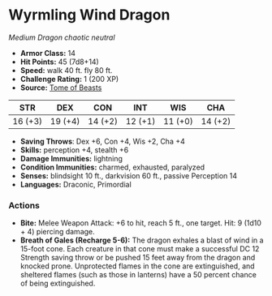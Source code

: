 # Wyrmling Wind Dragon

*Medium* *Dragon* *chaotic neutral*

- **Armor Class:** 14
- **Hit Points:** 45 (7d8+14)
- **Speed:** walk 40 ft. fly 80 ft.
- **Challenge Rating:** 1 (200 XP)
- **Source:** [Tome of Beasts](https://koboldpress.com/kpstore/product/tome-of-beasts-for-5th-edition-print/)

| STR | DEX | CON | INT | WIS | CHA |
| --- | --- | --- | --- | --- | --- |
| 16 (+3) | 19 (+4) | 14 (+2) | 12 (+1) | 11 (+0) | 14 (+2) |

- **Saving Throws**: Dex +6, Con +4, Wis +2, Cha +4
- **Skills:** perception +4, stealth +6
- **Damage Immunities:** lightning
- **Condition Immunities:** charmed, exhausted, paralyzed
- **Senses:** blindsight 10 ft., darkvision 60 ft., passive Perception 14
- **Languages:** Draconic, Primordial
### Actions
- **Bite:** Melee Weapon Attack: +6 to hit, reach 5 ft., one target. Hit: 9 (1d10 + 4) piercing damage.
- **Breath of Gales (Recharge 5-6):** The dragon exhales a blast of wind in a 15-foot cone. Each creature in that cone must make a successful DC 12 Strength saving throw or be pushed 15 feet away from the dragon and knocked prone. Unprotected flames in the cone are extinguished, and sheltered flames (such as those in lanterns) have a 50 percent chance of being extinguished.

